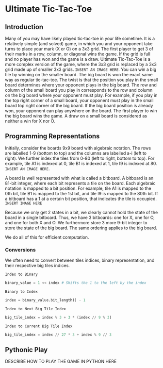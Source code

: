 # Ultimate Tic-Tac-Toe
## Introduction
Many of you may have likely played tic-tac-toe in your life sometime. It is a relatively simple (and solved) game, in 
which you and your opponent take turns to place your mark (X or O) on a 3x3 grid. The first player to get 3 of their 
marks in a row, column, or diagonal wins the game. If the grid is full and no player has won and the game is a draw.
Ultimate Tic-Tac-Toe is a more complex version of the game, where the 3x3 grid is replaced by a 3x3 grid made up
of smaller 3x3 grids. `INSERT AN IMAGE HERE`. You can win a big tile by winning on the smaller board. The big board is
won the exact same way as regular tic-tac-toe. The twist is that the position you play in the small board determines
where your opponent plays in the big board. The row and column of the small board you play in corresponds to the row and
column on the big board where your opponent must play. For example, if you play in the top right corner of a small board,
your opponent must play in the small board top right corner of the big board. If the big board position is already won, 
your opponent can play anywhere on the board. The first player to win the big board wins the game. A draw on a small 
board is considered as neither a win for X nor O.

## Programming Representations
Initially, consider the boards 9x9 board with algebraic notation. The rows are labelled 1-9 (bottom to top) and the 
columns are labelled a-i (left to right). We further index the tiles from 0-80 (left to right, bottom to top). For
example, tile A1 is indexed at 0, tile B1 is indexed at 1, tile I9 is indexed at 80. `INSERT AN IMAGE HERE`.

A board is well represented with what is called a bitboard. A bitboard is an 81-bit integer, where each bit represents
a tile on the board. Each algebraic notation is mapped to a bit position. For example, tile A1 is mapped to the 0th bit,
tile B1 is mapped to the 1st bit, and tile I9 is mapped to the 80th bit. If a bitboard has a 1 at a certain bit 
position, that indicates the tile is occupied. `INSERT IMAGE HERE`

Because we only get 2 states in a bit, we clearly cannot hold the state of the board in a single bitboard. Thus, we have
3 bitboards: one for X, one for O, and one for both X and O. We furthermore store 3 more 9-bit integer to store the
state of the big board. The same ordering applies to the big board.

We do all of this for efficient computation.

### Conversions
We often need to convert between tiles indices, binary representation, and their respective big tiles indices.

`Index to Binary`
```Python
binary_value = 1 << index # Shifts the 1 to the left by the index
```
`Binary to Index`
```Python
index = binary_value.bit_length() - 1
```
`Index to Next Big Tile Index`
```Python
big_tile_index = index % 3 + 3 * (index // 9 % 3) 
```
`Index to Current Big Tile Index`
```Python
big_tile_index = index // 27 * 3 + index % 9 // 3
```

## Pythonic Play
DESCRIBE HOW TO PLAY THE GAME IN PYTHON HERE